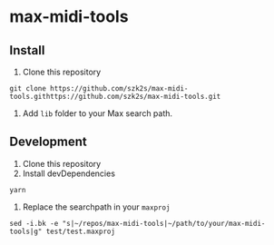 # max-midi-tools
## Install
1. Clone this repository 
```shell script
git clone https://github.com/szk2s/max-midi-tools.githttps://github.com/szk2s/max-midi-tools.git
```
1. Add `lib` folder to your Max search path.
## Development
1. Clone this repository
1. Install devDependencies
```
yarn
```
1. Replace the searchpath in your `maxproj`
```
sed -i.bk -e "s|~/repos/max-midi-tools|~/path/to/your/max-midi-tools|g" test/test.maxproj
```

